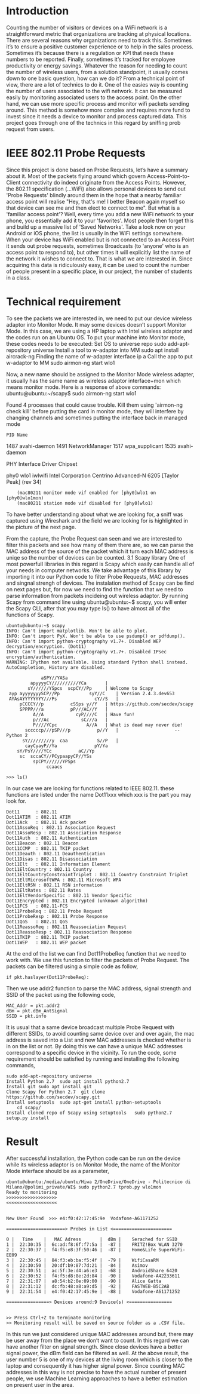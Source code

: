 # Introduction


Counting the number of visitors or devices on a WiFi network is a straightforward metric that organizations are tracking at physical locations. There are several reasons why organizations need to track this. Sometimes it’s to ensure a positive customer experience or to help in the sales process. Sometimes it’s because there is a regulation or KPI that needs these numbers to be reported. Finally, sometimes it’s tracked for employee productivity or energy savings.
Whatever the reason for needing to count the number of wireless users, from a solution standpoint, it usually comes down to one basic question, how can we do it?
From a technical point of view, there are a lot of technics to do it. One of the easies way is counting the number of users associated to the wifi network. It can be measured easily by monitoring associated users to the access point. On the other hand, we can use more specific process and monitor wifi packets sending around. 
This method is somehow more complex and requires more fund to invest since it needs a device to monitor and process captured data. This project goes through one of the technics in this regard by sniffing prob request from users.

# IEEE 802.11 Probe Requests
Since this project is done based on Probe Requests, let’s have a summary about it.
Most of the packets flying around which govern Access-Point-to-Client connectivity do indeed originate from the Access Points. However, the 802.11 specification (...WiFi) also allows personal devices to send out 'Probe Requests' blindly around them in the hope that a nearby familiar access point will realise "Hey, that's me! I better Beacon again myself so that device can see me and then elect to connect to me".
But what is a 'familiar access point'? Well, every time you add a new WiFi network to your phone, you essentially add it to your 'favorites'. Most people then forget this and build up a massive list of 'Saved Networks'. Take a look now on your Android or iOS phone, the list is usually in the WiFi settings somewhere.
When your device has WiFi enabled but is not connected to an Access Point it sends out probe requests, sometimes Broadcasts (to 'anyone' who is an access point to respond to), but other times it will explicitly list the name of the network it wishes to connect to. That is what we are interested in.
Since acquiring this data is ridiculously easy, it can be used to count the number of people present in a specific place, in our project, the number of students in a class.
# Technical requirement 
To see the packets we are interested in, we need to put our device wireless adaptor into Monitor Mode. It may some devices doesn’t support Monitor Mode. In this case, we are using a HP laptop with Intel wireless adaptor and the codes run on an Ubuntu OS.
To put your machine into Monitor mode, these codes needs to be executed:
Set OS to universe repo	sudo add-apt-repository universe
Install a tool to w-adaptor into MM	sudo apt install aircrack-ng
Finding the name of w-adapter interface	ip a
Call the app to put w-adaptor to MM	sudo airmon-ng start wlo1

Now, a new name should be assigned to the Monitor Mode wireless adapter, it usually has the same name as wireless adaptor interface+mon which means monitor mode.
Here is a response of above commands:
ubuntu@ubuntu:~/scapy$ sudo airmon-ng start wlo1

Found 4 processes that could cause trouble.
Kill them using 'airmon-ng check kill' before putting
the card in monitor mode, they will interfere by changing channels
and sometimes putting the interface back in managed mode

    PID Name
   1487 avahi-daemon
   1491 NetworkManager
   1517 wpa_supplicant
   1535 avahi-daemon

PHY	Interface	Driver		Chipset

phy0	wlo1		iwlwifi		Intel Corporation Centrino Advanced-N 6205 [Taylor Peak] (rev 34)

		(mac80211 monitor mode vif enabled for [phy0]wlo1 on [phy0]wlo1mon)
		(mac80211 station mode vif disabled for [phy0]wlo1)

To have better understanding about what we are looking for, a sniff was captured using Wireshark and the field we are looking for is highlighted in the picture of the next page.
 

From the capture, the Probe Request can seen and we are interested to filter this packets and see how many of them there are, so we can parse the MAC address of the source of the packet which it turn each MAC address is uniqe so the number of devices can be counted.
3.1	Scapy library
One of most powerfull libraries in this regard is Scapy which easily can handle all of your needs in computer networks. We take advantage of this library by importing it into our Python code to filter Probe Requests, MAC addresses and singnal strengh of devices. 
The instalation method of Scapy can be find on next pages but, for now we need to find the function that we need to parse information from packets incideing out wireless adaptor. By running Scapy from command line using ubuntu@ubuntu:~$ scapy, you will enter the Scapy CLI, after that you may type ls() to have almost all of the functions of Scapy.

	ubuntu@ubuntu:~$ scapy
	INFO: Can't import matplotlib. Won't be able to plot.
	INFO: Can't import PyX. Won't be able to use psdump() or pdfdump().
	INFO: Can't import python-cryptography v1.7+. Disabled WEP decryption/encryption. (Dot11)
	INFO: Can't import python-cryptography v1.7+. Disabled IPsec encryption/authentication.
	WARNING: IPython not available. Using standard Python shell instead.
	AutoCompletion, History are disabled.

			     aSPY//YASa       
		     apyyyyCY//////////YCa       |
		    sY//////YSpcs  scpCY//Pp     | Welcome to Scapy
	 ayp ayyyyyyySCP//Pp           syY//C    | Version 2.4.3.dev653
	 AYAsAYYYYYYYY///Ps              cY//S   |
		 pCCCCY//p          cSSps y//Y   | https://github.com/secdev/scapy
		 SPPPP///a          pP///AC//Y   |
		      A//A            cyP////C   | Have fun!
		      p///Ac            sC///a   |
		      P////YCpc           A//A   | What is dead may never die!
	       scccccp///pSP///p          p//Y   |                     -- Python 2
	      sY/////////y  caa           S//P   |
	       cayCyayP//Ya              pY/Ya
		sY/PsY////YCc          aC//Yp 
		 sc  sccaCY//PCypaapyCP//YSs  
			  spCPY//////YPSps    
			       ccaacs         

	>>> ls()

In our case we are looking for functions related to IEEE 802.11. these functions are listed under the name Dot11xxx which xxx is the part you may look for.

	Dot11      : 802.11
	Dot11ATIM  : 802.11 ATIM
	Dot11Ack   : 802.11 Ack packet
	Dot11AssoReq : 802.11 Association Request
	Dot11AssoResp : 802.11 Association Response
	Dot11Auth  : 802.11 Authentication
	Dot11Beacon : 802.11 Beacon
	Dot11CCMP  : 802.11 TKIP packet
	Dot11Deauth : 802.11 Deauthentication
	Dot11Disas : 802.11 Disassociation
	Dot11Elt   : 802.11 Information Element
	Dot11EltCountry : 802.11 Country
	Dot11EltCountryConstraintTriplet : 802.11 Country Constraint Triplet
	Dot11EltMicrosoftWPA : 802.11 Microsoft WPA
	Dot11EltRSN : 802.11 RSN information
	Dot11EltRates : 802.11 Rates
	Dot11EltVendorSpecific : 802.11 Vendor Specific
	Dot11Encrypted : 802.11 Encrypted (unknown algorithm)
	Dot11FCS   : 802.11-FCS
	Dot11ProbeReq : 802.11 Probe Request
	Dot11ProbeResp : 802.11 Probe Response
	Dot11QoS   : 802.11 QoS
	Dot11ReassoReq : 802.11 Reassociation Request
	Dot11ReassoResp : 802.11 Reassociation Response
	Dot11TKIP  : 802.11 TKIP packet
	Dot11WEP   : 802.11 WEP packet

At the end of the list we can find Dot11ProbeReq function that we need to work with. We use this function to filter the packets of Probe Request.
The packets can be filtered using a simple code as follow,

	if pkt.haslayer(Dot11ProbeReq):

Then we use addr2 function to parse the MAC address, signal strength and SSID of the packet using the following code,

	MAC_Addr = pkt.addr2
	dBm = pkt.dBm_AntSignal
	SSID = pkt.info

It is usual that a same device broadcast multiple Probe Request with different SSIDs, to avoid counting same device over and over again, the mac address is saved into a List and new MAC addresses is checked whether is in on the list or not. By doing this we can have a unique MAC addresses correspond to a specific device in the vicinity.
To run the code, some requirement should be satisfied by running and installing the following commands,

	sudo add-apt-repository universe
	Install Python 2.7	sudo apt install python2.7
	Install git	sudo apt install git
	Clone Scapy for Python 2.7	git clone https://github.com/secdev/scapy.git
	Install setuptools	sudo apt-get install python-setuptools
		cd scapy/
	Install cloned repo of Scapy using setuptools	sudo python2.7 setup.py install
# Result
After successful installation, the Python code can be run on the device while its wireless adaptor is on Monitor Mode, the name of the Monitor Mode interface should be as a parameter,

	ubuntu@ubuntu:/media/ubuntu/Hiwa 2/OneDrive/OneDrive - Politecnico di Milano/@polimi_private/WI$ sudo python2.7 tprob.py wlo1mon
	Ready to monitoring
	>>>>>>>>>>>>>>>>>>>
	<<<<<<<<<<<<<<<<<<<


	New User Found  >>> e4:f0:42:17:45:9e  Vodafone-A61171252

	======================> Probes in List <======================

	0 |   Time    |   MAC Adress       |  dBm |    Serached for SSID
	1 |  22:30:35 |  6c:ad:f8:6f:f7:5a |  -87 |    FRITZ!Box WLAN 3270
	2 |  22:30:37 |  f4:f5:e8:3f:50:46 |  -87 |    Home&Life SuperWiFi-EE09
	3 |  22:30:45 |  84:f3:eb:ba:f5:4f |  -79 |    WifiCasaRM
	4 |  22:30:50 |  20:df:b9:87:7d:21 |  -84 |    Asimov
	5 |  22:30:51 |  ac:5f:3e:d4:a6:e3 |  -68 |    AndroidShare_6420
	6 |  22:30:52 |  f4:f5:d8:8e:2d:84 |  -90 |    Vodafone-A42233611
	7 |  22:31:07 |  a8:54:b2:0e:09:00 |  -90 |    Alice Gatta
	8 |  22:31:12 |  dc:fb:48:a8:a9:d5 |  -92 |    FASTWEB-B5C2AB
	9 |  22:31:54 |  e4:f0:42:17:45:9e |  -88 |    Vodafone-A61171252

	================> Devices around:9 Device(s) <================


	>> Press Ctrl+Z to terminate monitoring
	>> Monitoring result will be saved on source folder as a .CSV file.

In this run we just considered unique MAC addresses around but, there may be user away from the place we don’t want to count. In this regard we can have another filter on signal strength. Since close devices have a better signal power, the dBm field can be filtered as well. 
At the above result, the user number 5 is one of my devices at the living room which is closer to the laptop and consequently it has higher signal power.
Since counting MAC addresses in this way is not precise to have the actual number of present people, we use Machine Learning approaches to have a better estimation on present user in the area.

